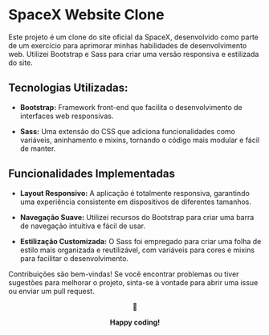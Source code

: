 # SpaceX Website Clone

Este projeto é um clone do site oficial da SpaceX, desenvolvido como parte de um exercício para aprimorar minhas habilidades de desenvolvimento web. Utilizei Bootstrap e Sass para criar uma versão responsiva e estilizada do site.

## Tecnologias Utilizadas:

- **Bootstrap:** Framework front-end que facilita o desenvolvimento de interfaces web responsivas.

- **Sass:** Uma extensão do CSS que adiciona funcionalidades como variáveis, aninhamento e mixins, tornando o código mais modular e fácil de manter.

## Funcionalidades Implementadas

- **Layout Responsivo:** A aplicação é totalmente responsiva, garantindo uma experiência consistente em dispositivos de diferentes tamanhos.

- **Navegação Suave:** Utilizei recursos do Bootstrap para criar uma barra de navegação intuitiva e fácil de usar.

- **Estilização Customizada:** O Sass foi empregado para criar uma folha de estilo mais organizada e reutilizável, com variáveis para cores e mixins para facilitar o desenvolvimento.

Contribuições são bem-vindas! Se você encontrar problemas ou tiver sugestões para melhorar o projeto, sinta-se à vontade para abrir uma issue ou enviar um pull request.

<div align="center">
  <p>🚀</p>
  <p><b>Happy coding!</b></p>
</div>